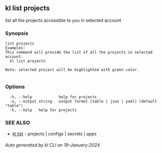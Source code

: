 ## kl list projects

list all the projects accessible to you in selected account

### Synopsis

```
list projects
Examples:
This command will provide the list of all the projects in selected account. 
  kl list projects

Note: selected project will be highlighted with green color.
  
```

### Options

```
  -h, --help            help for projects
  -o, --output string   output format [table | json | yaml] (default "table")
  -h, --help   help for projects
```

### SEE ALSO

* [kl list](kl_list.md)  - projects | configs | secrets | apps

###### Auto generated by kl CLI on 19-January-2024
